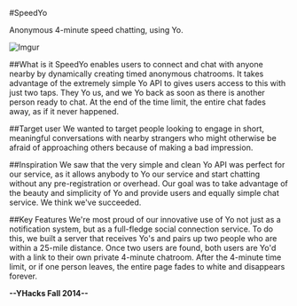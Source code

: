 #SpeedYo

Anonymous 4-minute speed chatting, using Yo.

![Imgur](http://i.imgur.com/gomOxjm.png) 


##What is it
SpeedYo enables users to connect and chat with anyone nearby by dynamically creating timed anonymous chatrooms. It takes advantage of the extremely simple Yo API to gives users access to this with just two taps. They Yo us, and we Yo back as soon as there is another person ready to chat. At the end of the time limit, the entire chat fades away, as if it never happened.

##Target user
We wanted to target people looking to engage in short, meaningful conversations with nearby strangers who might otherwise be afraid of approaching others because of making a bad impression.

##Inspiration
We saw that the very simple and clean Yo API was perfect for our service, as it allows anybody to Yo our service and start chatting without any pre-registration or overhead. Our goal was to take advantage of the beauty and simplicity of Yo and provide users and equally simple chat service. We think we've succeeded.

##Key Features
We're most proud of our innovative use of Yo not just as a notification system, but as a full-fledge social connection service. To do this, we built a server that receives Yo's and pairs up two people who are within a 25-mile distance. Once two users are found, both users are Yo'd with a link to their own private 4-minute chatroom. After the 4-minute time limit, or if one person leaves, the entire page fades to white and disappears forever.


**--YHacks Fall 2014--**
